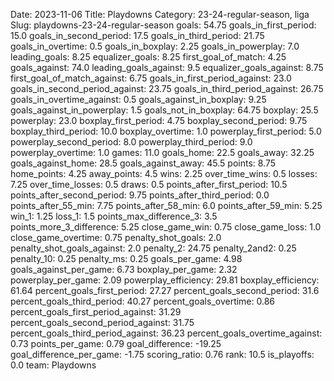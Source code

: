 Date: 2023-11-06
Title: Playdowns
Category: 23-24-regular-season, liga
Slug: playdowns-23-24-regular-season
goals: 54.75
goals_in_first_period: 15.0
goals_in_second_period: 17.5
goals_in_third_period: 21.75
goals_in_overtime: 0.5
goals_in_boxplay: 2.25
goals_in_powerplay: 7.0
leading_goals: 8.25
equalizer_goals: 8.25
first_goal_of_match: 4.25
goals_against: 74.0
leading_goals_against: 9.5
equalizer_goals_against: 8.75
first_goal_of_match_against: 6.75
goals_in_first_period_against: 23.0
goals_in_second_period_against: 23.75
goals_in_third_period_against: 26.75
goals_in_overtime_against: 0.5
goals_against_in_boxplay: 9.25
goals_against_in_powerplay: 1.5
goals_not_in_boxplay: 64.75
boxplay: 25.5
powerplay: 23.0
boxplay_first_period: 4.75
boxplay_second_period: 9.75
boxplay_third_period: 10.0
boxplay_overtime: 1.0
powerplay_first_period: 5.0
powerplay_second_period: 8.0
powerplay_third_period: 9.0
powerplay_overtime: 1.0
games: 11.0
goals_home: 22.5
goals_away: 32.25
goals_against_home: 28.5
goals_against_away: 45.5
points: 8.75
home_points: 4.25
away_points: 4.5
wins: 2.25
over_time_wins: 0.5
losses: 7.25
over_time_losses: 0.5
draws: 0.5
points_after_first_period: 10.5
points_after_second_period: 9.75
points_after_third_period: 0.0
points_after_55_min: 7.75
points_after_58_min: 6.0
points_after_59_min: 5.25
win_1: 1.25
loss_1: 1.5
points_max_difference_3: 3.5
points_more_3_difference: 5.25
close_game_win: 0.75
close_game_loss: 1.0
close_game_overtime: 0.75
penalty_shot_goals: 2.0
penalty_shot_goals_against: 2.0
penalty_2: 24.75
penalty_2and2: 0.25
penalty_10: 0.25
penalty_ms: 0.25
goals_per_game: 4.98
goals_against_per_game: 6.73
boxplay_per_game: 2.32
powerplay_per_game: 2.09
powerplay_efficiency: 29.81
boxplay_efficiency: 61.64
percent_goals_first_period: 27.27
percent_goals_second_period: 31.6
percent_goals_third_period: 40.27
percent_goals_overtime: 0.86
percent_goals_first_period_against: 31.29
percent_goals_second_period_against: 31.75
percent_goals_third_period_against: 36.23
percent_goals_overtime_against: 0.73
points_per_game: 0.79
goal_difference: -19.25
goal_difference_per_game: -1.75
scoring_ratio: 0.76
rank: 10.5
is_playoffs: 0.0
team: Playdowns
